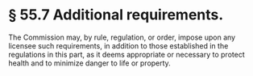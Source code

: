 # § 55.7   Additional requirements.

The Commission may, by rule, regulation, or order, impose upon any licensee such requirements, in addition to those established in the regulations in this part, as it deems appropriate or necessary to protect health and to minimize danger to life or property. 




